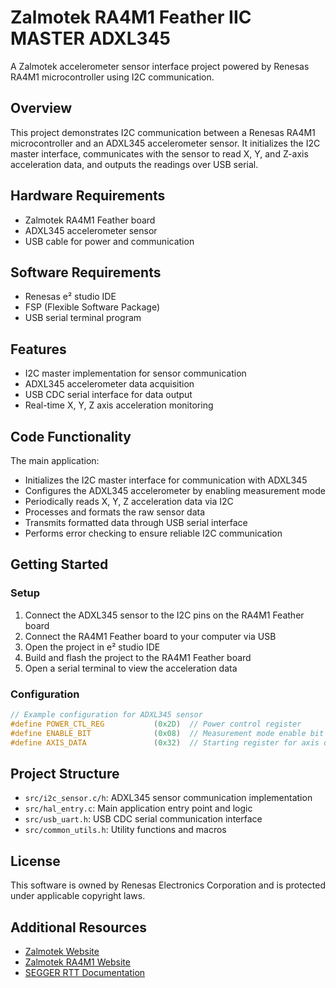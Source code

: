 # Zalmotek RA4M1 Feather IIC MASTER ADXL345

A Zalmotek accelerometer sensor interface project powered by Renesas RA4M1 microcontroller using I2C communication.

## Overview

This project demonstrates I2C communication between a Renesas RA4M1 microcontroller and an ADXL345 accelerometer sensor. It initializes the I2C master interface, communicates with the sensor to read X, Y, and Z-axis acceleration data, and outputs the readings over USB serial.

## Hardware Requirements

- Zalmotek RA4M1 Feather board 
- ADXL345 accelerometer sensor
- USB cable for power and communication

## Software Requirements

- Renesas e² studio IDE
- FSP (Flexible Software Package)
- USB serial terminal program

## Features

- I2C master implementation for sensor communication
- ADXL345 accelerometer data acquisition
- USB CDC serial interface for data output
- Real-time X, Y, Z axis acceleration monitoring

## Code Functionality

The main application:
- Initializes the I2C master interface for communication with ADXL345
- Configures the ADXL345 accelerometer by enabling measurement mode
- Periodically reads X, Y, Z acceleration data via I2C
- Processes and formats the raw sensor data
- Transmits formatted data through USB serial interface
- Performs error checking to ensure reliable I2C communication

## Getting Started

### Setup

1. Connect the ADXL345 sensor to the I2C pins on the RA4M1 Feather board
2. Connect the RA4M1 Feather board to your computer via USB
3. Open the project in e² studio IDE
4. Build and flash the project to the RA4M1 Feather board
5. Open a serial terminal to view the acceleration data

### Configuration

```c
// Example configuration for ADXL345 sensor
#define POWER_CTL_REG           (0x2D)  // Power control register
#define ENABLE_BIT              (0x08)  // Measurement mode enable bit
#define AXIS_DATA               (0x32)  // Starting register for axis data
```

## Project Structure

- `src/i2c_sensor.c/h`: ADXL345 sensor communication implementation
- `src/hal_entry.c`: Main application entry point and logic
- `src/usb_uart.h`: USB CDC serial communication interface
- `src/common_utils.h`: Utility functions and macros

## License

This software is owned by Renesas Electronics Corporation and is protected under applicable copyright laws.

## Additional Resources

- [Zalmotek Website](https://zalmotek.com)
- [Zalmotek RA4M1 Website](https://zalmotek.com/products/RA4M1-Feather-SoM/)
- [SEGGER RTT Documentation](https://www.segger.com/products/debug-probes/j-link/technology/about-real-time-transfer/) 
